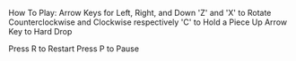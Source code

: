 How To Play:
Arrow Keys for Left, Right, and Down
'Z' and 'X' to Rotate Counterclockwise and Clockwise respectively
'C' to Hold a Piece
Up Arrow Key to Hard Drop

Press R to Restart
Press P to Pause